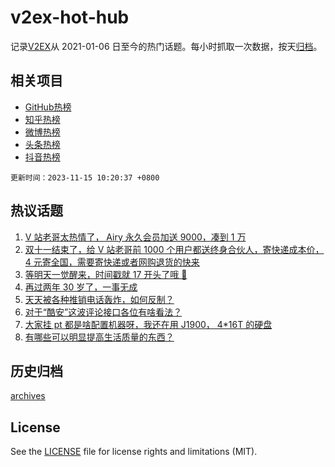 # v2ex-hot-hub

 记录[V2EX](https://www.v2ex.com/)从 2021-01-06 日至今的热门话题。每小时抓取一次数据，按天[归档](archives)。
 
 ## 相关项目

- [GitHub热榜](https://github.com/lonnyzhang423/github-hot-hub)
- [知乎热榜](https://github.com/lonnyzhang423/zhihu-hot-hub)
- [微博热榜](https://github.com/lonnyzhang423/weibo-hot-hub)
- [头条热榜](https://github.com/lonnyzhang423/toutiao-hot-hub)
- [抖音热榜](https://github.com/lonnyzhang423/douyin-hot-hub)


 `更新时间：2023-11-15 10:20:37 +0800`

## 热议话题

1. [V 站老哥太热情了， Airy 永久会员加送 9000，凑到 1 万](https://www.v2ex.com/t/991748)
1. [双十一结束了，给 V 站老哥前 1000 个用户都送终身合伙人，寄快递成本价， 4 元寄全国，需要寄快递或者网购退货的快来](https://www.v2ex.com/t/991755)
1. [等明天一觉醒来，时间戳就 17 开头了哦 🥰](https://www.v2ex.com/t/991933)
1. [再过两年 30 岁了，一事无成](https://www.v2ex.com/t/991743)
1. [天天被各种推销电话轰炸，如何反制？](https://www.v2ex.com/t/991734)
1. [对于“酷安”这波评论接口各位有啥看法？](https://www.v2ex.com/t/991880)
1. [大家挂 pt 都是啥配置机器呀，我还在用 J1900， 4*16T 的硬盘](https://www.v2ex.com/t/991777)
1. [有哪些可以明显提高生活质量的东西？](https://www.v2ex.com/t/991793)

## 历史归档

[archives](archives)

## License

See the [LICENSE](LICENSE) file for license rights and limitations (MIT).
